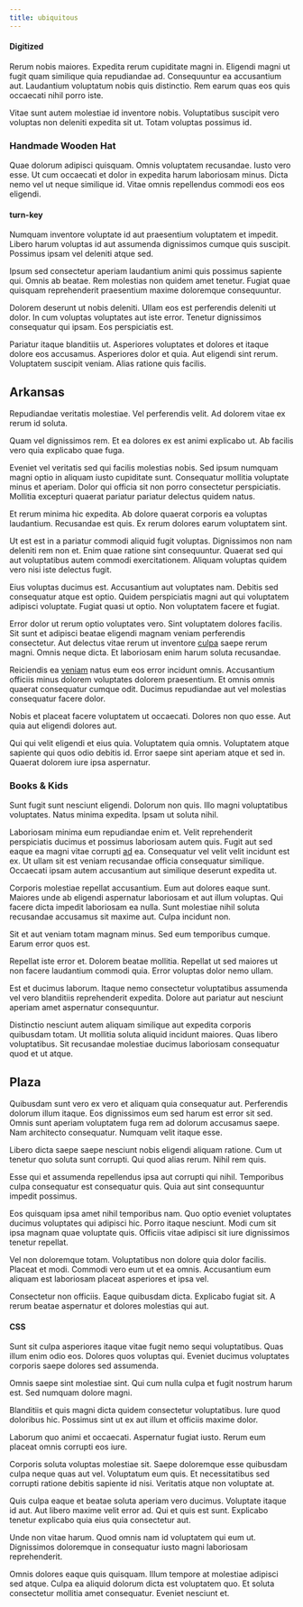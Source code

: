 ```yaml
---
title: ubiquitous
---
```


#### Digitized

Rerum nobis maiores. Expedita rerum cupiditate magni in. Eligendi magni ut fugit quam similique quia repudiandae ad. Consequuntur ea accusantium aut. Laudantium voluptatum nobis quis distinctio. Rem earum quas eos quis occaecati nihil porro iste.

Vitae sunt autem molestiae id inventore nobis. Voluptatibus suscipit vero voluptas non deleniti expedita sit ut. Totam voluptas possimus id.

### Handmade Wooden Hat

Quae dolorum adipisci quisquam. Omnis voluptatem recusandae. Iusto vero esse. Ut cum occaecati et dolor in expedita harum laboriosam minus. Dicta nemo vel ut neque similique id. Vitae omnis repellendus commodi eos eos eligendi.

#### turn-key

Numquam inventore voluptate id aut praesentium voluptatem et impedit. Libero harum voluptas id aut assumenda dignissimos cumque quis suscipit. Possimus ipsam vel deleniti atque sed.

Ipsum sed consectetur aperiam laudantium animi quis possimus sapiente qui. Omnis ab beatae. Rem molestias non quidem amet tenetur. Fugiat quae quisquam reprehenderit praesentium maxime doloremque consequuntur.

Dolorem deserunt ut nobis deleniti. Ullam eos est perferendis deleniti ut dolor. In cum voluptas voluptates aut iste error. Tenetur dignissimos consequatur qui ipsam. Eos perspiciatis est.

Pariatur itaque blanditiis ut. Asperiores voluptates et dolores et itaque dolore eos accusamus. Asperiores dolor et quia. Aut eligendi sint rerum. Voluptatem suscipit veniam. Alias ratione quis facilis.

## Arkansas

Repudiandae veritatis molestiae. Vel perferendis velit. Ad dolorem vitae ex rerum id soluta.

Quam vel dignissimos rem. Et ea dolores ex est animi explicabo ut. Ab facilis vero quia explicabo quae fuga.

Eveniet vel veritatis sed qui facilis molestias nobis. Sed ipsum numquam magni optio in aliquam iusto cupiditate sunt. Consequatur mollitia voluptate minus et aperiam. Dolor qui officia sit non porro consectetur perspiciatis. Mollitia excepturi quaerat pariatur pariatur delectus quidem natus.

Et rerum minima hic expedita. Ab dolore quaerat corporis ea voluptas laudantium. Recusandae est quis. Ex rerum dolores earum voluptatem sint.

Ut est est in a pariatur commodi aliquid fugit voluptas. Dignissimos non nam deleniti rem non et. Enim quae ratione sint consequuntur. Quaerat sed qui aut voluptatibus autem commodi exercitationem. Aliquam voluptas quidem vero nisi iste delectus fugit.

Eius voluptas ducimus est. Accusantium aut voluptates nam. Debitis sed consequatur atque est optio. Quidem perspiciatis magni aut qui voluptatem adipisci voluptate. Fugiat quasi ut optio. Non voluptatem facere et fugiat.

Error dolor ut rerum optio voluptates vero. Sint voluptatem dolores facilis. Sit sunt et adipisci beatae eligendi magnam veniam perferendis consectetur. Aut delectus vitae rerum ut inventore [culpa](/facere/temporibus/adipisci/quasi/content.md) saepe rerum magni. Omnis neque dicta. Et laboriosam enim harum soluta recusandae.

Reiciendis ea [veniam](/in/indigo.md) natus eum eos error incidunt omnis. Accusantium officiis minus dolorem voluptates dolorem praesentium. Et omnis omnis quaerat consequatur cumque odit. Ducimus repudiandae aut vel molestias consequatur facere dolor.

Nobis et placeat facere voluptatem ut occaecati. Dolores non quo esse. Aut quia aut eligendi dolores aut.

Qui qui velit eligendi et eius quia. Voluptatem quia omnis. Voluptatem atque sapiente qui quos odio debitis id. Error saepe sint aperiam atque et sed in. Quaerat dolorem iure ipsa aspernatur.

### Books & Kids

Sunt fugit sunt nesciunt eligendi. Dolorum non quis. Illo magni voluptatibus voluptates. Natus minima expedita. Ipsam ut soluta nihil.

Laboriosam minima eum repudiandae enim et. Velit reprehenderit perspiciatis ducimus et possimus laboriosam autem quis. Fugit aut sed eaque ea magni vitae corrupti [ad](/dolore/odio/neque/multi_layered_5th_generation.md) ea. Consequatur vel velit velit incidunt est ex. Ut ullam sit est veniam recusandae officia consequatur similique. Occaecati ipsam autem accusantium aut similique deserunt expedita ut.

Corporis molestiae repellat accusantium. Eum aut dolores eaque sunt. Maiores unde ab eligendi aspernatur laboriosam et aut illum voluptas. Qui facere dicta impedit laboriosam ea nulla. Sunt molestiae nihil soluta recusandae accusamus sit maxime aut. Culpa incidunt non.

Sit et aut veniam totam magnam minus. Sed eum temporibus cumque. Earum error quos est.

Repellat iste error et. Dolorem beatae mollitia. Repellat ut sed maiores ut non facere laudantium commodi quia. Error voluptas dolor nemo ullam.

Est et ducimus laborum. Itaque nemo consectetur voluptatibus assumenda vel vero blanditiis reprehenderit expedita. Dolore aut pariatur aut nesciunt aperiam amet aspernatur consequuntur.

Distinctio nesciunt autem aliquam similique aut expedita corporis quibusdam totam. Ut mollitia soluta aliquid incidunt maiores. Quas libero voluptatibus. Sit recusandae molestiae ducimus laboriosam consequatur quod et ut atque.

## Plaza

Quibusdam sunt vero ex vero et aliquam quia consequatur aut. Perferendis dolorum illum itaque. Eos dignissimos eum sed harum est error sit sed. Omnis sunt aperiam voluptatem fuga rem ad dolorum accusamus saepe. Nam architecto consequatur. Numquam velit itaque esse.

Libero dicta saepe saepe nesciunt nobis eligendi aliquam ratione. Cum ut tenetur quo soluta sunt corrupti. Qui quod alias rerum. Nihil rem quis.

Esse qui et assumenda repellendus ipsa aut corrupti qui nihil. Temporibus culpa consequatur est consequatur quis. Quia aut sint consequuntur impedit possimus.

Eos quisquam ipsa amet nihil temporibus nam. Quo optio eveniet voluptates ducimus voluptates qui adipisci hic. Porro itaque nesciunt. Modi cum sit ipsa magnam quae voluptate quis. Officiis vitae adipisci sit iure dignissimos tenetur repellat.

Vel non doloremque totam. Voluptatibus non dolore quia dolor facilis. Placeat et modi. Commodi vero eum ut et ea omnis. Accusantium eum aliquam est laboriosam placeat asperiores et ipsa vel.

Consectetur non officiis. Eaque quibusdam dicta. Explicabo fugiat sit. A rerum beatae aspernatur et dolores molestias qui aut.

#### CSS

Sunt sit culpa asperiores itaque vitae fugit nemo sequi voluptatibus. Quas illum enim odio eos. Dolores quos voluptas qui. Eveniet ducimus voluptates corporis saepe dolores sed assumenda.

Omnis saepe sint molestiae sint. Qui cum nulla culpa et fugit nostrum harum est. Sed numquam dolore magni.

Blanditiis et quis magni dicta quidem consectetur voluptatibus. Iure quod doloribus hic. Possimus sint ut ex aut illum et officiis maxime dolor.

Laborum quo animi et occaecati. Aspernatur fugiat iusto. Rerum eum placeat omnis corrupti eos iure.

Corporis soluta voluptas molestiae sit. Saepe doloremque esse quibusdam culpa neque quas aut vel. Voluptatum eum quis. Et necessitatibus sed corrupti ratione debitis sapiente id nisi. Veritatis atque non voluptate at.

Quis culpa eaque et beatae soluta aperiam vero ducimus. Voluptate itaque id aut. Aut libero maxime velit error ad. Qui et quis est sunt. Explicabo tenetur explicabo quia eius quia consectetur aut.

Unde non vitae harum. Quod omnis nam id voluptatem qui eum ut. Dignissimos doloremque in consequatur iusto magni laboriosam reprehenderit.

Omnis dolores eaque quis quisquam. Illum tempore at molestiae adipisci sed atque. Culpa ea aliquid dolorum dicta est voluptatem quo. Et soluta consectetur mollitia amet consequatur. Eveniet nesciunt et.
